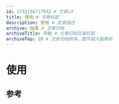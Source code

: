 ```yaml
---
id: 1732156717932 # 文章id
title: 使用 # 文章标题
description: 使用 # 文章描述
archive: 指南 # 文章归档
archiveTitle: 开始 # 文章归档目录标题
archiveTop: 20 # 文章归档排序，数字越大越靠前
---
```


# 使用

## 参考
